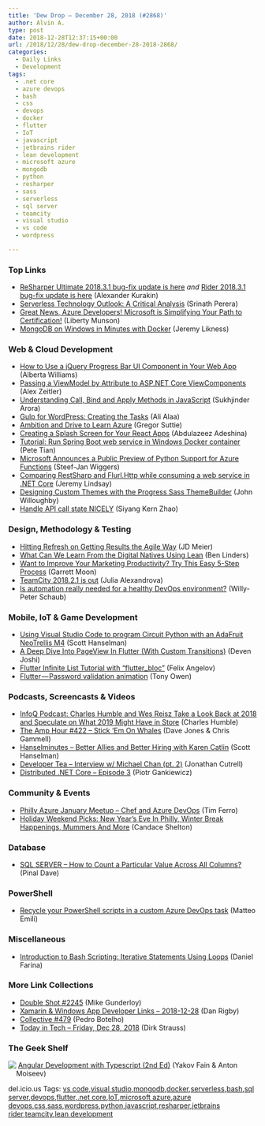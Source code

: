 ```yaml
---
title: 'Dew Drop – December 28, 2018 (#2868)'
author: Alvin A.
type: post
date: 2018-12-28T12:37:15+00:00
url: /2018/12/28/dew-drop-december-28-2018-2868/
categories:
  - Daily Links
  - Development
tags:
  - .net core
  - azure devops
  - bash
  - css
  - devops
  - docker
  - flutter
  - IoT
  - javascript
  - jetbrains rider
  - lean development
  - microsoft azure
  - mongodb
  - python
  - resharper
  - sass
  - serverless
  - sql server
  - teamcity
  - visual studio
  - vs code
  - wordpress

---
```

### <a name="top"></a>Top Links

  * <a href="https://blog.jetbrains.com/dotnet/2018/12/27/resharper-ultimate-2018-3-1-bug-fix-update/" target="_blank">ReSharper Ultimate 2018.3.1 bug-fix update is here</a> _and_ <a href="https://blog.jetbrains.com/dotnet/2018/12/27/rider-2018-3-1-bug-fix-update/" target="_blank">Rider 2018.3.1 bug-fix update is here</a> (Alexander Kurakin)
  * <a href="https://github.com/wso2/ETAC/blob/master/outlooks/serverless_outlook.md" target="_blank">Serverless Technology Outlook: A Critical Analysis</a> (Srinath Perera)
  * <a href="https://borntolearn.mslearn.net/b/weblog/posts/great-news-azure-developers-microsoft-is-simplifying-your-path-to-certification" target="_blank">Great News, Azure Developers! Microsoft is Simplifying Your Path to Certification!</a> (Liberty Munson)
  * <a href="https://blog.jeremylikness.com/mongodb-on-windows-in-minutes-with-docker-3e412f076762?source=rss----f5c09f3c73f4---4" target="_blank">MongoDB on Windows in Minutes with Docker</a> (Jeremy Likness)



### <a name="web"></a>Web & Cloud Development

  * <a href="https://www.telerik.com/blogs/how-to-use-a-jquery-progress-bar-ui-component-in-your-web-app" target="_blank">How to Use a jQuery Progress Bar UI Component in Your Web App</a> (Alberta Williams)
  * <a href="https://alexanderzeitler.com/articles/passing-viewmodel-by-attribute-to-aspnet-core-viewcomponents/" target="_blank">Passing a ViewModel by Attribute to ASP.NET Core ViewComponents</a> (Alex Zeitler)
  * <a href="https://blog.bitsrc.io/understanding-call-bind-and-apply-methods-in-javascript-33dbf3217be" target="_blank">Understanding Call, Bind and Apply Methods in JavaScript</a> (Sukhjinder Arora)
  * <a href="https://css-tricks.com/gulp-for-wordpress-creating-the-tasks/" target="_blank">Gulp for WordPress: Creating the Tasks</a> (Ali Alaa)
  * <a href="https://gregorsuttie.com/2018/12/27/ambition-and-drive-to-learn-azure/" target="_blank">Ambition and Drive to Learn Azure</a> (Gregor Suttie)
  * <a href="https://auth0.com/blog/creating-a-splash-screen-for-your-react-apps/" target="_blank">Creating a Splash Screen for Your React Apps</a> (Abdulazeez Adeshina)
  * <a href="https://blogs.msdn.microsoft.com/premier_developer/2018/12/27/tutorial-run-spring-boot-web-service-in-windows-docker-container/" target="_blank">Tutorial: Run Spring Boot web service in Windows Docker container</a> (Pete Tian)
  * <a href="https://www.infoq.com/news/2018/12/azure-functions-python-support?utm_campaign=infoq_content&utm_source=infoq&utm_medium=feed&utm_term=global" target="_blank">Microsoft Announces a Public Preview of Python Support for Azure Functions</a> (Steef-Jan Wiggers)
  * <a href="https://jeremylindsayni.wordpress.com/2018/12/27/comparing-restsharp-and-flurl-http-while-consuming-a-web-service-in-net-core/" target="_blank">Comparing RestSharp and Flurl.Http while consuming a web service in .NET Core</a> (Jeremy Lindsay)
  * <a href="https://www.telerik.com/blogs/designing-custom-themes-with-the-progress-sass-themebuilder" target="_blank">Designing Custom Themes with the Progress Sass ThemeBuilder</a> (John Willoughby)
  * <a href="https://blog.angularindepth.com/handle-api-call-state-nicely-445ab37cc9f8?source=rss----e5ed704095b---4" target="_blank">Handle API call state NICELY</a> (Siyang Kern Zhao)



### <a name="design"></a>Design, Methodology & Testing

  * <a href="http://feedproxy.google.com/~r/jmeier/~3/6qnEX53Shw0/" target="_blank">Hitting Refresh on Getting Results the Agile Way</a> (JD Meier)
  * <a href="https://www.infoq.com/news/2018/12/digital-natives-lean?utm_campaign=infoq_content&utm_source=infoq&utm_medium=feed&utm_term=global" target="_blank">What Can We Learn From the Digital Natives Using Lean</a> (Ben Linders)
  * <a href="https://www.inc.com/garrett-moon/want-to-improve-your-marketing-productivity-try-this-easy-5-step-process.html" target="_blank">Want to Improve Your Marketing Productivity? Try This Easy 5-Step Process</a> (Garrett Moon)
  * <a href="https://blog.jetbrains.com/teamcity/2018/12/teamcity-2018-2-1-is-out/" target="_blank">TeamCity 2018.2.1 is out</a> (Julia Alexandrova)
  * <a href="https://willys-cave.ghost.io/is-automation-really-needed-for-a-healthy-devops-environment/" target="_blank">Is automation really needed for a healthy DevOps environment?</a> (Willy-Peter Schaub)



### <a name="mobile"></a>Mobile, IoT & Game Development

  * <a href="https://www.hanselman.com/blog/UsingVisualStudioCodeToProgramCircuitPythonWithAnAdaFruitNeoTrellisM4.aspx" target="_blank">Using Visual Studio Code to program Circuit Python with an AdaFruit NeoTrellis M4</a> (Scott Hanselman)
  * <a href="https://medium.com/flutter-community/a-deep-dive-into-pageview-in-flutter-with-custom-transitions-581d9ea6dded?source=rss----86fb29d7cc6a---4" target="_blank">A Deep Dive Into PageView In Flutter (With Custom Transitions)</a> (Deven Joshi)
  * <a href="https://medium.com/flutter-community/flutter-infinite-list-tutorial-with-flutter-bloc-2fc7a272ec67?source=rss----86fb29d7cc6a---4" target="_blank">Flutter Infinite List Tutorial with “flutter_bloc”</a> (Felix Angelov)
  * <a href="https://medium.com/flutter-community/flutter-password-validation-animation-79ab2bceb600?source=rss----86fb29d7cc6a---4" target="_blank">Flutter — Password validation animation</a> (Tony Owen)



### <a name="podcasts"></a>Podcasts, Screencasts & Videos

  * <a href="https://www.infoq.com/podcasts/charles-humble-wes-reisz-ai-quantum-ar-vr?utm_campaign=infoq_content&utm_source=infoq&utm_medium=feed&utm_term=global" target="_blank">InfoQ Podcast: Charles Humble and Wes Reisz Take a Look Back at 2018 and Speculate on What 2019 Might Have in Store</a> (Charles Humble)
  * <a href="http://feedproxy.google.com/~r/TheAmpHour/~3/TlufTK3FU1g/" target="_blank">The Amp Hour #422 – Stick ‘Em On Whales</a> (Dave Jones & Chris Gammell)
  * <a href="https://hanselminutes.com/664/better-allies-and-better-hiring-with-karen-catlin" target="_blank">Hanselminutes &#8211; Better Allies and Better Hiring with Karen Catlin</a> (Scott Hanselman)
  * <a href="http://developertea.simplecast.fm/f6acb40c" target="_blank">Developer Tea &#8211; Interview w/ Michael Chan (pt. 2)</a> (Jonathan Cutrell)
  * <a href="https://piotrgankiewicz.com/2018/12/28/distributed-net-core-episode-3/" target="_blank">Distributed .NET Core – Episode 3</a> (Piotr Gankiewicz)



### <a name="events"></a>Community & Events

  * <a href="https://www.meetup.com/Philly-Azure/events/257573207/" target="_blank">Philly Azure January Meetup &#8211; Chef and Azure DevOps</a> (Tim Ferro)
  * <a href="https://www.uwishunu.com/2018/12/things-to-do-this-weekend-in-philadelphia-december-28-2018-january-1-2019/" target="_blank">Holiday Weekend Picks: New Year’s Eve In Philly, Winter Break Happenings, Mummers And More</a> (Candace Shelton)



### <a name="sql"></a>Database

  * <a href="https://blog.sqlauthority.com/2018/12/28/sql-server-how-to-count-a-particular-value-across-all-columns/" target="_blank">SQL SERVER – How to Count a Particular Value Across All Columns?</a> (Pinal Dave)



### <a name="ps"></a>PowerShell

  * <a href="http://feedproxy.google.com/~r/MattsAlmSpace/~3/q0tg2CZ95GM/recycle-your-powershell-scripts-in.html" target="_blank">Recycle your PowerShell scripts in a custom Azure DevOps task</a> (Matteo Emili)



### <a name="misc"></a>Miscellaneous

  * <a href="http://feedproxy.google.com/~r/MSSQLTips-LatestSqlServerTips/~3/fNkSVsOx0Zo/" target="_blank">Introduction to Bash Scripting: Iterative Statements Using Loops</a> (Daniel Farina)



### <a name="links"></a>More Link Collections

  * <a href="https://afreshcup.com/home/2018/12/28/double-shot-2245.html" target="_blank">Double Shot #2245</a> (Mike Gunderloy)
  * <a href="https://links.danrigby.com/2018/12/app-developer-links-2018-12-28/" target="_blank">Xamarin & Windows App Developer Links &#8211; 2018-12-28</a> (Dan Rigby)
  * <a href="http://feedproxy.google.com/~r/tympanus/~3/-mdAWXrm4TU/" target="_blank">Collective #479</a> (Pedro Botelho)
  * <a href="https://dirkstrauss.com/developer-economics-survey-dec-28-2018/" target="_blank">Today in Tech – Friday, Dec 28, 2018</a> (Dirk Strauss)



### <a name="shelf"></a>The Geek Shelf

<a href="https://www.amazon.com/Angular-Development-Typescript-Yakov-Fain/dp/1617295345/amavin-20" target="_blank"><img data-recalc-dims="1" decoding="async" align="left" style="margin: 0px 0px 10px; border: 0px currentcolor; border-image: none; float: left; display: inline; background-image: none;" src="https://i0.wp.com/images-na.ssl-images-amazon.com/images/I/41iNAcm6csL._AC_US218_.jpg?w=660&#038;ssl=1" border="0" /></a>&nbsp;<a href="https://www.amazon.com/Angular-Development-Typescript-Yakov-Fain/dp/1617295345/amavin-20" target="_blank">Angular Development with Typescript (2nd Ed)</a> (Yakov Fain & Anton Moiseev)











<div class="wlWriterEditableSmartContent" id="scid:77ECF5F8-D252-44F5-B4EB-D463C5396A79:35836ea5-4409-4e90-9de8-73943de3ea90" style="margin: 0px; padding: 0px; float: none; display: inline;">
  del.icio.us Tags: <a href="http://del.icio.us/popular/vs+code" rel="tag">vs code</a>,<a href="http://del.icio.us/popular/visual+studio" rel="tag">visual studio</a>,<a href="http://del.icio.us/popular/mongodb" rel="tag">mongodb</a>,<a href="http://del.icio.us/popular/docker" rel="tag">docker</a>,<a href="http://del.icio.us/popular/serverless" rel="tag">serverless</a>,<a href="http://del.icio.us/popular/bash" rel="tag">bash</a>,<a href="http://del.icio.us/popular/sql+server" rel="tag">sql server</a>,<a href="http://del.icio.us/popular/devops" rel="tag">devops</a>,<a href="http://del.icio.us/popular/flutter" rel="tag">flutter</a>,<a href="http://del.icio.us/popular/.net+core" rel="tag">.net core</a>,<a href="http://del.icio.us/popular/IoT" rel="tag">IoT</a>,<a href="http://del.icio.us/popular/microsoft+azure" rel="tag">microsoft azure</a>,<a href="http://del.icio.us/popular/azure+devops" rel="tag">azure devops</a>,<a href="http://del.icio.us/popular/css" rel="tag">css</a>,<a href="http://del.icio.us/popular/sass" rel="tag">sass</a>,<a href="http://del.icio.us/popular/wordpress" rel="tag">wordpress</a>,<a href="http://del.icio.us/popular/python" rel="tag">python</a>,<a href="http://del.icio.us/popular/javascript" rel="tag">javascript</a>,<a href="http://del.icio.us/popular/resharper" rel="tag">resharper</a>,<a href="http://del.icio.us/popular/jetbrains+rider" rel="tag">jetbrains rider</a>,<a href="http://del.icio.us/popular/teamcity" rel="tag">teamcity</a>,<a href="http://del.icio.us/popular/lean+development" rel="tag">lean development</a>
</div>